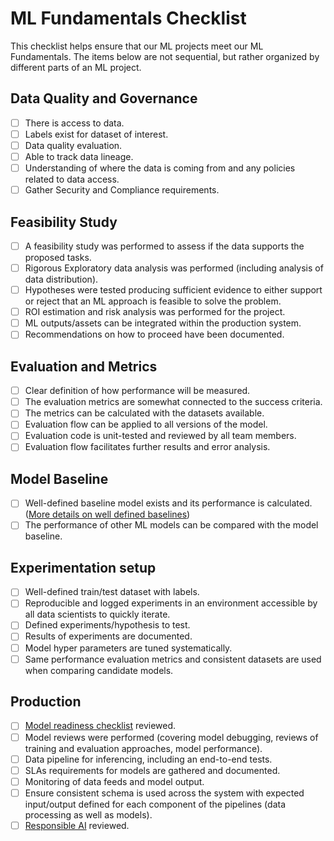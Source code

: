 # ML Fundamentals Checklist

This checklist helps ensure that our ML projects meet our ML Fundamentals. The items below are not sequential, but rather organized by different parts of an ML project.

## Data Quality and Governance

- [ ] There is access to data.
- [ ] Labels exist for dataset of interest.
- [ ] Data quality evaluation.
- [ ] Able to track data lineage.
- [ ] Understanding of where the data is coming from and any policies related to data access.
- [ ] Gather Security and Compliance requirements.

## Feasibility Study

- [ ] A feasibility study was performed to assess if the data supports the proposed tasks.
- [ ] Rigorous Exploratory data analysis was performed (including analysis of data distribution).
- [ ] Hypotheses were tested producing sufficient evidence to either support or reject that an ML approach is feasible to solve the problem.
- [ ] ROI estimation and risk analysis was performed for the project.
- [ ] ML outputs/assets can be integrated within the production system.
- [ ] Recommendations on how to proceed have been documented.

## Evaluation and Metrics

- [ ] Clear definition of how performance will be measured.
- [ ] The evaluation metrics are somewhat connected to the success criteria.
- [ ] The metrics can be calculated with the datasets available.
- [ ] Evaluation flow can be applied to all versions of the model.
- [ ] Evaluation code is unit-tested and reviewed by all team members.
- [ ] Evaluation flow facilitates further results and error analysis.

## Model Baseline

- [ ] Well-defined baseline model exists and its performance is calculated. ([More details on well defined baselines](ml_model_checklist.md#is_there_a_well_defined_baseline_is_the_model_performing_better_than_the_baseline))
- [ ] The performance of other ML models can be compared with the model baseline.

## Experimentation setup

- [ ] Well-defined train/test dataset with labels.
- [ ] Reproducible and logged experiments in an environment accessible by all data scientists to quickly iterate.
- [ ] Defined experiments/hypothesis to test.
- [ ] Results of experiments are documented.
- [ ] Model hyper parameters are tuned systematically.
- [ ] Same performance evaluation metrics and consistent datasets are used when comparing candidate models.

## Production

- [ ] [Model readiness checklist](ml_model_checklist.md) reviewed.
- [ ] Model reviews were performed (covering model debugging, reviews of training and evaluation approaches, model performance).
- [ ] Data pipeline for inferencing, including an end-to-end tests.
- [ ] SLAs requirements for models are gathered and documented.
- [ ] Monitoring of data feeds and model output.
- [ ] Ensure consistent schema is used across the system with expected input/output defined for each component of the pipelines (data processing as well as models).
- [ ] [Responsible AI](responsible_ai.md) reviewed.
